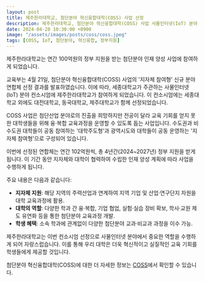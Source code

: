 ```yaml
---
layout: post
title: 제주한라대학교, 첨단분야 혁신융합대학(COSS) 사업 선정
description: 제주한라대학교, 첨단분야 혁신융합대학(COSS) 사업 사물인터넷(IoT) 분야 컨소시엄 선정 및 정부 지원 확보
date: 2024-04-28 10:30:00 +0900
image: "/assets/images/posts/coss/coss.jpeg"
tags: [COSS, IoT, 첨단분야, 혁신융합, 정부지원]
---
```


제주한라대학교는 연간 100억원의 정부 지원을 받는 첨단분야 인재 양성 사업에 참여하게 되었습니다.

교육부는 4월 21일, 첨단분야 혁신융합대학(COSS) 사업의 '지자체 참여형' 신규 분야 연합체 선정 결과를 발표하였습니다. 이에 따라, 세종대학교가 주관하는 사물인터넷(IoT) 분야 컨소시엄에 제주한라대학교가 참여하게 되었습니다. 이 컨소시엄에는 세종대학교 외에도 대전대학교, 동국대학교, 제주대학교가 함께 선정되었습니다.

COSS 사업은 첨단산업 분야로의 진출을 희망하지만 전공이 달라 교육 기회를 얻지 못한 대학생들을 위해 융·복합 교육과정을 운영할 수 있도록 돕는 사업입니다. 수도권과 비수도권 대학들이 공동 참여하는 '대학주도형'과 광역시도와 대학들이 공동 운영하는 '지자체 참여형'으로 구성되어 있습니다.

이번에 선정된 연합체는 연간 102억원씩, 총 4년간(2024~2027년) 정부 지원을 받게 됩니다. 이 기간 동안 지자체와 대학이 협력하여 수립한 인재 양성 계획에 따라 사업을 수행하게 됩니다.

주요 내용은 다음과 같습니다:

- **지자체 지원**: 해당 지역의 주력산업과 연계하여 지역 기업 및 산업·연구단지 자원을 대학 교육과정에 활용.
- **대학의 역할**: 다양한 학과 간 융·복합, 기업 협업, 실험·실습 장비 확보, 학사·교원 제도 유연화 등을 통한 첨단분야 교육과정 개발.
- **학생 혜택**: 소속 학과에 관계없이 다양한 첨단분야 교과·비교과 과정을 이수 가능.

제주한라대학교는 이번 컨소시엄 선정으로 사물인터넷 분야에서 중요한 역할을 수행하게 되어 자랑스럽습니다. 이를 통해 우리 대학은 더욱 혁신적이고 실질적인 교육 기회를 학생들에게 제공할 것입니다.

첨단분야 혁신융합대학(COSS)에 대한 더 자세한 정보는 [COSS](https://www.coss.ac.kr/)에서 확인할 수 있습니다.

